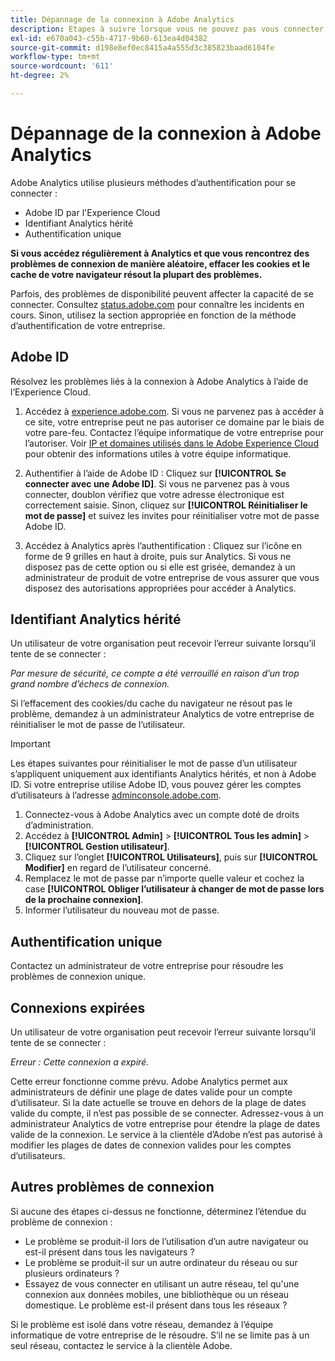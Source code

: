 ```yaml
---
title: Dépannage de la connexion à Adobe Analytics
description: Etapes à suivre lorsque vous ne pouvez pas vous connecter à Adobe Analytics.
exl-id: e670a043-c55b-4717-9b60-613ea4d04382
source-git-commit: d198e8ef0ec8415a4a555d3c385823baad6104fe
workflow-type: tm+mt
source-wordcount: '611'
ht-degree: 2%

---
```


# Dépannage de la connexion à Adobe Analytics

Adobe Analytics utilise plusieurs méthodes d’authentification pour se connecter :

* Adobe ID par l&#39;Experience Cloud
* Identifiant Analytics hérité
* Authentification unique

**Si vous accédez régulièrement à Analytics et que vous rencontrez des problèmes de connexion de manière aléatoire, effacer les cookies et le cache de votre navigateur résout la plupart des problèmes.**

Parfois, des problèmes de disponibilité peuvent affecter la capacité de se connecter. Consultez [status.adobe.com](https://status.adobe.com) pour connaître les incidents en cours. Sinon, utilisez la section appropriée en fonction de la méthode d’authentification de votre entreprise.

## Adobe ID

Résolvez les problèmes liés à la connexion à Adobe Analytics à l’aide de l’Experience Cloud.

1. Accédez à [experience.adobe.com](https://experience.adobe.com). Si vous ne parvenez pas à accéder à ce site, votre entreprise peut ne pas autoriser ce domaine par le biais de votre pare-feu. Contactez l’équipe informatique de votre entreprise pour l’autoriser. Voir [IP et domaines utilisés dans le Adobe Experience Cloud](https://helpx.adobe.com/fr/analytics/kb/adobe-ip-addresses.html) pour obtenir des informations utiles à votre équipe informatique.

2. Authentifier à l’aide de Adobe ID : Cliquez sur **[!UICONTROL Se connecter avec une Adobe ID]**. Si vous ne parvenez pas à vous connecter, doublon vérifiez que votre adresse électronique est correctement saisie. Sinon, cliquez sur **[!UICONTROL Réinitialiser le mot de passe]** et suivez les invites pour réinitialiser votre mot de passe Adobe ID.

3. Accédez à Analytics après l’authentification : Cliquez sur l’icône en forme de 9 grilles en haut à droite, puis sur Analytics. Si vous ne disposez pas de cette option ou si elle est grisée, demandez à un administrateur de produit de votre entreprise de vous assurer que vous disposez des autorisations appropriées pour accéder à Analytics.

## Identifiant Analytics hérité

Un utilisateur de votre organisation peut recevoir l’erreur suivante lorsqu’il tente de se connecter :

*Par mesure de sécurité, ce compte a été verrouillé en raison d’un trop grand nombre d’échecs de connexion.*

Si l’effacement des cookies/du cache du navigateur ne résout pas le problème, demandez à un administrateur Analytics de votre entreprise de réinitialiser le mot de passe de l’utilisateur.

>[!IMPORTANT]
>
>Les étapes suivantes pour réinitialiser le mot de passe d’un utilisateur s’appliquent uniquement aux identifiants Analytics hérités, et non à Adobe ID. Si votre entreprise utilise Adobe ID, vous pouvez gérer les comptes d’utilisateurs à l’adresse [adminconsole.adobe.com](https://adminconsole.adobe.com).

1. Connectez-vous à Adobe Analytics avec un compte doté de droits d’administration.
2. Accédez à **[!UICONTROL Admin]** > **[!UICONTROL Tous les admin]** > **[!UICONTROL Gestion utilisateur]**.
3. Cliquez sur l’onglet **[!UICONTROL Utilisateurs]**, puis sur **[!UICONTROL Modifier]** en regard de l’utilisateur concerné.
4. Remplacez le mot de passe par n’importe quelle valeur et cochez la case **[!UICONTROL Obliger l’utilisateur à changer de mot de passe lors de la prochaine connexion]**.
5. Informer l’utilisateur du nouveau mot de passe.

## Authentification unique

Contactez un administrateur de votre entreprise pour résoudre les problèmes de connexion unique.

## Connexions expirées

Un utilisateur de votre organisation peut recevoir l’erreur suivante lorsqu’il tente de se connecter :

*Erreur : Cette connexion a expiré.*

Cette erreur fonctionne comme prévu. Adobe Analytics permet aux administrateurs de définir une plage de dates valide pour un compte d’utilisateur. Si la date actuelle se trouve en dehors de la plage de dates valide du compte, il n’est pas possible de se connecter. Adressez-vous à un administrateur Analytics de votre entreprise pour étendre la plage de dates valide de la connexion. Le service à la clientèle d’Adobe n’est pas autorisé à modifier les plages de dates de connexion valides pour les comptes d’utilisateurs.

## Autres problèmes de connexion

Si aucune des étapes ci-dessus ne fonctionne, déterminez l’étendue du problème de connexion :

* Le problème se produit-il lors de l’utilisation d’un autre navigateur ou est-il présent dans tous les navigateurs ?
* Le problème se produit-il sur un autre ordinateur du réseau ou sur plusieurs ordinateurs ?
* Essayez de vous connecter en utilisant un autre réseau, tel qu&#39;une connexion aux données mobiles, une bibliothèque ou un réseau domestique. Le problème est-il présent dans tous les réseaux ?

Si le problème est isolé dans votre réseau, demandez à l’équipe informatique de votre entreprise de le résoudre. S’il ne se limite pas à un seul réseau, contactez le service à la clientèle Adobe.

